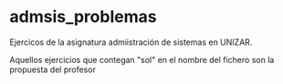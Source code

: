 # admsis_problemas

Ejercicos de la asignatura admiistración de sistemas en UNIZAR.

Aquellos ejercicios que contegan "sol" en el nombre del fichero
son la propuesta del profesor
